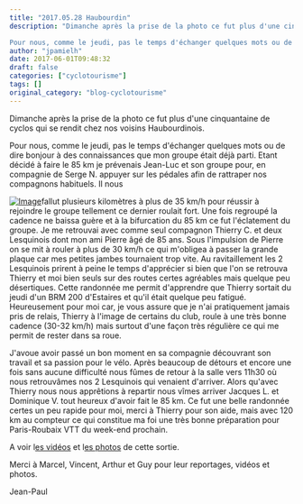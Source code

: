 ```yaml
---
title: "2017.05.28 Haubourdin"
description: "Dimanche après la prise de la photo ce fut plus d'une cinquantaine de cyclos qui se rendit chez nos voisins Haubourdinois.

Pour nous, comme le jeudi, pas le temps d'échanger quelques mots ou de dire bonjour à des connaissances que mon groupe était déjà parti. Etant décidé à faire le 85 km je prévenais Jean-Luc et son groupe pour, en compagnie de Serge N. appuyer sur les pédales afin de rattraper nos compagnons habituels. Il nous"
author: "jpamielh"
date: 2017-06-01T09:48:32
draft: false
categories: ["cyclotourisme"]
tags: []
original_category: "blog-cyclotourisme"
---
```


Dimanche apr&egrave;s la prise de la photo ce fut plus d'une cinquantaine de cyclos qui se rendit chez nos voisins Haubourdinois.

Pour nous, comme le jeudi, pas le temps d'&eacute;changer quelques mots ou de dire bonjour &agrave; des connaissances que mon groupe &eacute;tait d&eacute;j&agrave; parti. Etant d&eacute;cid&eacute; &agrave; faire le 85 km je pr&eacute;venais Jean-Luc et son groupe pour, en compagnie de Serge N. appuyer sur les p&eacute;dales afin de rattraper nos compagnons habituels. Il nous

<!--more-->

[![Image](https://lh3.googleusercontent.com/34S-ZDcHFO_Ih9H2RUy5AncXnWmVcjUhCDrmE338aojADDmaVPTcuj_kmv2-fPQl2zw3AKttBROEchdf5Td5l5fLTy184X-T9VKZMuZr556zAdZn3hePUPFRjhSNrdOwp4RT-ErXyMPf_mAsGkKAYgaLdE9Q4FU4oEUhU4HX4q5T8f9JncbbGI8S-_zDHb1pVj24eJbaMoHaAuO2dFw0XrDTH86jlI27ij8Kg9Q1E04u0DLL2pb61_JE-YD6NrxShxn1t-NMVmw_UsFFUsC0dSYvtwoMd9u1_X5oE4anDyJDwtFr_cBBjNszQvnjsojOcvzUvS4O35wRD2CV_vk_DkO5HgheUnamNnK-zoQ-bjUmM3BP3OKq6C-DMQUEurUccAit-tX3YPxAErN5lk5wrgcHBzYNVG5qK56GeXiWB2pKtnle3o2Hfa6EN2BB7CZFp3tCGKvv22ZJZnAd3zrLK4DSbQKx-U1g2oG5EKngQ35qI2fA2Yw7FQf5JJH_RRXcNoH_VhMwkAE-UZCvAt_Z2mFCGlhPRJktbH-EeQgetIKi6b_JkkLAz_bHq3NJ-4TlEi48osIiT54Kb4sK_wFo9AVOWYN-aa1WlHHyCy4y-Va0hYUAnZpo-w=s688-no)](https://lh3.googleusercontent.com/34S-ZDcHFO_Ih9H2RUy5AncXnWmVcjUhCDrmE338aojADDmaVPTcuj_kmv2-fPQl2zw3AKttBROEchdf5Td5l5fLTy184X-T9VKZMuZr556zAdZn3hePUPFRjhSNrdOwp4RT-ErXyMPf_mAsGkKAYgaLdE9Q4FU4oEUhU4HX4q5T8f9JncbbGI8S-_zDHb1pVj24eJbaMoHaAuO2dFw0XrDTH86jlI27ij8Kg9Q1E04u0DLL2pb61_JE-YD6NrxShxn1t-NMVmw_UsFFUsC0dSYvtwoMd9u1_X5oE4anDyJDwtFr_cBBjNszQvnjsojOcvzUvS4O35wRD2CV_vk_DkO5HgheUnamNnK-zoQ-bjUmM3BP3OKq6C-DMQUEurUccAit-tX3YPxAErN5lk5wrgcHBzYNVG5qK56GeXiWB2pKtnle3o2Hfa6EN2BB7CZFp3tCGKvv22ZJZnAd3zrLK4DSbQKx-U1g2oG5EKngQ35qI2fA2Yw7FQf5JJH_RRXcNoH_VhMwkAE-UZCvAt_Z2mFCGlhPRJktbH-EeQgetIKi6b_JkkLAz_bHq3NJ-4TlEi48osIiT54Kb4sK_wFo9AVOWYN-aa1WlHHyCy4y-Va0hYUAnZpo-w=s688-no)fallut plusieurs kilom&egrave;tres &agrave; plus de 35 km/h pour r&eacute;ussir &agrave; rejoindre le groupe tellement ce dernier roulait fort. Une fois regroup&eacute; la cadence ne baissa gu&egrave;re et &agrave; la bifurcation du 85 km ce fut l'&eacute;clatement du groupe. Je me retrouvai avec comme seul compagnon Thierry C. et deux Lesquinois dont mon ami Pierre &acirc;g&eacute; de 85 ans. Sous l'impulsion de Pierre on se mit &agrave; rouler &agrave; plus de 30 km/h ce qui m'obligea &agrave; passer la grande plaque car mes petites jambes tournaient trop vite. Au ravitaillement les 2 Lesquinois prirent &agrave; peine le temps d'appr&eacute;cier si bien que l'on se retrouva Thierry et moi bien seuls sur des routes certes agr&eacute;ables mais quelque peu d&eacute;sertiques. Cette randonn&eacute;e me permit d'apprendre que Thierry sortait du jeudi d'un BRM 200 d'Estaires et qu'il &eacute;tait quelque peu fatigu&eacute;. Heureusement pour moi car, je vous assure que je n'ai pratiquement jamais pris de relais, Thierry &agrave; l'image de certains du club, roule &agrave; une tr&egrave;s bonne cadence (30-32 km/h) mais surtout d'une fa&ccedil;on tr&egrave;s r&eacute;guli&egrave;re ce qui me permit de rester dans sa roue.

J'avoue avoir pass&eacute; un bon moment en sa compagnie d&eacute;couvrant son travail et sa passion pour le v&eacute;lo. Apr&egrave;s beaucoup de d&eacute;tours et encore une fois sans aucune difficult&eacute; nous f&ucirc;mes de retour &agrave; la salle vers 11h30 o&ugrave; nous retrouv&acirc;mes nos 2 Lesquinois qui venaient d'arriver. Alors qu'avec Thierry nous nous appr&ecirc;tions &agrave; repartir nous v&icirc;mes arriver Jacques L. et Dominique V. tout heureux d'avoir fait le 85 km. Ce fut une belle randonn&eacute;e certes un peu rapide pour moi, merci &agrave; Thierry pour son aide, mais avec 120 km au compteur ce qui constitue ma foi une tr&egrave;s bonne pr&eacute;paration pour Paris-Roubaix VTT du week-end prochain.

A voir&nbsp;l[es vid&eacute;os](https://www.youtube.com/playlist?list=PLkOnD5m9MOSpbcv2bN_QF9Oywd61obDjK)&nbsp;et&nbsp;l[es photos](https://goo.gl/photos/3cgSgGTTZSkxLezn9)&nbsp;de cette sortie.

Merci &agrave; Marcel, Vincent, Arthur et Guy pour leur reportages, vid&eacute;os et photos.

Jean-Paul
